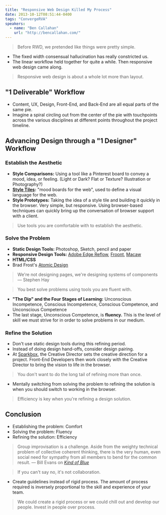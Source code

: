 ```yaml
---
title: "Responsive Web Design Killed My Process"
date: 2013-10-12T08:51:44-0400
tags: "ConvergeRVA"
speakers:
  - name: "Ben Callahan"
    url: "http://bencallahan.com/"
---
```


> Before RWD, we pretended like things were pretty simple.

- The fixed width consensual hallucination has really constricted us.
- The linear workflow held together for quite a while. Then responsive web design came along.

> Responsive web design is about a whole lot more than layout.


## "1 Deliverable" Workflow

- Content, UX, Design, Front-End, and Back-End are all equal parts of the same pie.
- Imagine a spiral circling out from the center of the pie with touchpoints across the various disciplines at different points throughout the project timeline.


## Advancing Design through a "1 Designer" Workflow

### Establish the Aesthetic

- **Style Comparisons:** Using a tool like a Pinterest board to convey a mood, idea, or feeling. (Light or Dark? Flat or Texture? Illustration or Photography?)
- **[Style Tiles](http://styletil.es):** "mood boards for the web", used to define a visual language for the web.
- **Style Prototypes:** Taking the idea of a style tile and building it quickly in the browser. Very simple, but responsive. Using browser-based techniques can quickly bring up the conversation of browser support with a client.

> Use tools you are comfortable with to establish the aesthetic.

### Solve the Problem

- **Static Design Tools:** Photoshop, Sketch, pencil and paper
- **Responsive Design Tools:** [Adobe Edge Reflow](http://html.adobe.com/edge/reflow/), [Froont](http://froont.com/), [Macaw](http://macaw.co/)
- **HTML/CSS**
- Brad Frost's [Atomic Design](http://bradfrostweb.com/blog/post/atomic-web-design/)

> We're not designing pages, we're designing systems of components — Stephen Hay

> You best solve problems using tools you are fluent with.

- **"The Dip" and the Four Stages of Learning:** Unconscious Incompetence, Conscious Incompetence, Conscious Competence, and Unconscious Competence
- The last stage, Unconscious Competence, is **fluency.** This is the level of skill we must strive for in order to solve problems in our medium.

### Refine the Solution

- Don't use static design tools during this refining period.
- Instead of doing design hand-offs, consider design pairing.
- At [Sparkbox](http://seesparkbox.com/), the Creative Director sets the creative direction for a project. Front-End Developers then work closely with the Creative Director to bring the vision to life in the browser.

> You don't want to do the long tail of refining more than once.

- Mentally switching from solving the problem to refining the solution is when you should switch to working in the browser.

> Efficiency is key when you're refining a design solution.


## Conclusion

- Establishing the problem: Comfort
- Solving the problem: Fluency
- Refining the solution: Efficiency

> Group improvisation is a challenge. Aside from the weighty technical problem of collective coherent thinking, there is the very human, even social need for sympathy from all members to bend for the common result. — Bill Evans on [_Kind of Blue_](http://www.billevanswebpages.com/kindblue.html)

> If you can't say no, it's not collaboration.

- Create guidelines instead of rigid process. The amount of process required is inversely proportional to the skill and experience of your team.

> We could create a rigid process or we could chill out and develop our people. Invest in people over process.
